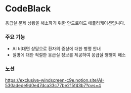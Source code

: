 # CodeBlack
응급실 문제 상황을 해소하기 위한 안드로이드 애플리케이션입니다.

### 주요 기능
- AI 비대면 상담으로 환자의 증상에 대한 병명 안내
- 질병에 대한 적절한 응급실 정보를 제공하여 응급실 뺑뺑이 해소

### 노션
https://exclusive-windscreen-c9e.notion.site/AI-530adede9d0e47dca33c77be215f43b7?pvs=4
